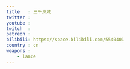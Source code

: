 ```yaml
---
title   : 三千岚域
twitter :
youtube :
twitch  :
patreon :
bilibili: https://space.bilibili.com/5540401
country : cn
weapons :
    - lance
---
```

